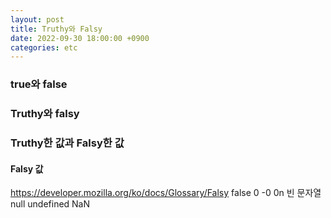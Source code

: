 ```yaml
---
layout: post
title: Truthy와 Falsy
date: 2022-09-30 18:00:00 +0900
categories: etc
---
```

### true와 false

### Truthy와 falsy

### Truthy한 값과 Falsy한 값    

#### Falsy 값
https://developer.mozilla.org/ko/docs/Glossary/Falsy
false
0
-0
0n
빈 문자열
null
undefined
NaN
